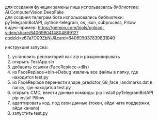 для создания функции замены лица испольвазалсь библиотека: AI.ComputerVision.DeepFake<br />
для создния телеграм бота использовались библиотеки: pyTelegramBotAPI, python-telegram, os, json, subprocess, Pillow<br />
видео-пример: https://gemoo.com/tools/upload-video/share/640699041480486912?codeId=v67a7O09ZbNjJ&card=640699037839831040 <br />

инструкция запуска:
1) установить репозиторий как zip и разархивировать
2) открыть TestApp.sln 
3) добавить ссылки (FaceReplace->dlls)
4) из FaceReplace->bin->Debug извлечь все файлы в папку, где находится test.py
5) из FaceReplace перенести shape_predictor_68_face_landmarks.dat в папку, где находится test.py
6) открыть CMD, ввести данные команды:
pip install pyTelegramBotAPI
pip install Pillow
7) адаптировать код, под свои данные (токен, айди чата поддержки, айди канала)
8) запустить test.py
